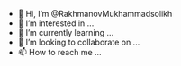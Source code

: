 - 👋 Hi, I’m @RakhmanovMukhammadsolikh
- 👀 I’m interested in ...
- 🌱 I’m currently learning ...
- 💞️ I’m looking to collaborate on ...
- 📫 How to reach me ...

<!---
RakhmanovMukhammadsolikh/RakhmanovMukhammadsolikh is a ✨ special ✨ repository because its `README.md` (this file) appears on your GitHub profile.
You can click the Preview link to take a look at your changes.
--->
